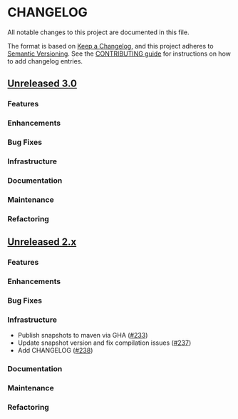 # CHANGELOG
All notable changes to this project are documented in this file.

The format is based on [Keep a Changelog](https://keepachangelog.com/en/1.0.0/), and this project adheres to [Semantic Versioning](https://semver.org/spec/v2.0.0.html). See the [CONTRIBUTING guide](./CONTRIBUTING.md#Changelog) for instructions on how to add changelog entries.

## [Unreleased 3.0](https://github.com/opensearch-project/geospatial/compare/2.x...HEAD)
### Features
### Enhancements
### Bug Fixes
### Infrastructure
### Documentation
### Maintenance
### Refactoring

## [Unreleased 2.x](https://github.com/opensearch-project/geospatial/compare/2.6...2.x)
### Features
### Enhancements
### Bug Fixes
### Infrastructure
* Publish snapshots to maven via GHA ([#233](https://github.com/opensearch-project/geospatial/pull/233))
* Update snapshot version and fix compilation issues ([#237](https://github.com/opensearch-project/geospatial/pull/237))
* Add CHANGELOG ([#238](https://github.com/opensearch-project/geospatial/pull/238))
### Documentation
### Maintenance
### Refactoring